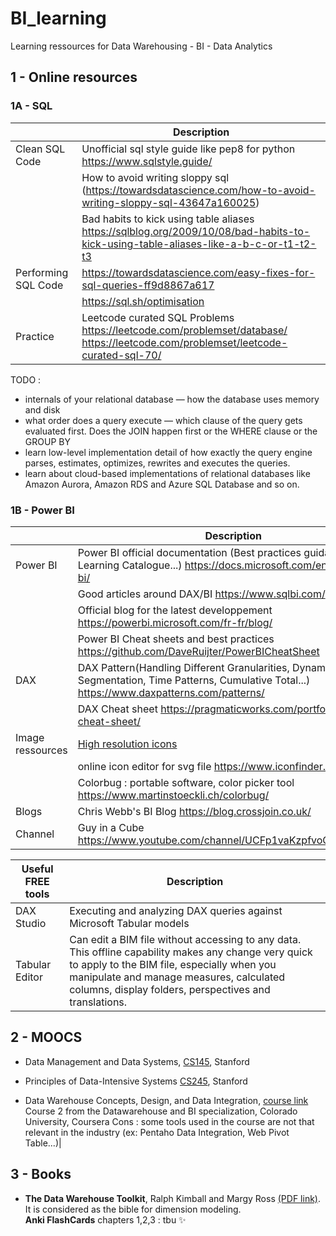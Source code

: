 # BI_learning
Learning ressources for Data Warehousing - BI - Data Analytics 

## 1 - Online resources

### 1A - SQL 

|   | Description 
|---------|--------------------------------------------------------------------------------------------------------------
|Clean SQL Code|Unofficial sql style guide like pep8 for python https://www.sqlstyle.guide/ 
|   |How to avoid writing sloppy sql (https://towardsdatascience.com/how-to-avoid-writing-sloppy-sql-43647a160025)
|   |Bad habits to kick using table aliases  https://sqlblog.org/2009/10/08/bad-habits-to-kick-using-table-aliases-like-a-b-c-or-t1-t2-t3
|Performing SQL Code| https://towardsdatascience.com/easy-fixes-for-sql-queries-ff9d8867a617
|   | https://sql.sh/optimisation
| Practice |Leetcode curated SQL Problems https://leetcode.com/problemset/database/ https://leetcode.com/problemset/leetcode-curated-sql-70/ 


TODO : 
* internals of your relational database — how the database uses memory and disk
* what order does a query execute — which clause of the query gets evaluated first. Does the JOIN happen first or the WHERE clause or the GROUP BY
* learn low-level implementation detail of how exactly the query engine parses, estimates, optimizes, rewrites and executes the queries.
* learn about cloud-based implementations of relational databases like Amazon Aurora, Amazon RDS and Azure SQL Database and so on.


### 1B - Power BI

|| Description |
|---------|--------------------------------------------------------------------------------------------------------------|
|Power BI| Power BI official documentation (Best practices guidance, Learning Catalogue...) https://docs.microsoft.com/en-us/power-bi/| 
|| Good articles around DAX/BI https://www.sqlbi.com/ |
|| Official blog for the latest developpement https://powerbi.microsoft.com/fr-fr/blog/ |
|| Power BI Cheat sheets and best practices https://github.com/DaveRuijter/PowerBICheatSheet |
|DAX| DAX Pattern(Handling Different Granularities, Dynamic Segmentation, Time Patterns, Cumulative Total...) https://www.daxpatterns.com/patterns/ |
||DAX Cheat sheet https://pragmaticworks.com/portfolio/dax-cheat-sheet/ |
|Image ressources | [High resolution icons](https://fontawesome.com/icons?d=gallery&m=free)|
||online icon editor for svg file https://www.iconfinder.com/editor |
||Colorbug : portable software, color picker tool https://www.martinstoeckli.ch/colorbug/|
|Blogs| Chris Webb's BI Blog https://blog.crossjoin.co.uk/|
|Channel| Guy in a Cube https://www.youtube.com/channel/UCFp1vaKzpfvoGai0vE5VJ0w|


 Useful FREE tools | Description 
---------|--------------------------------------------------------------------------------------------------------------
 DAX Studio| Executing and analyzing DAX queries against Microsoft Tabular models
 Tabular Editor| Can edit a BIM file without accessing to any data. This offline capability makes any change very quick to apply to the BIM file, especially when you manipulate and manage measures, calculated columns, display folders, perspectives and translations.


## 2 - MOOCS

* Data Management and Data Systems, [CS145](https://cs145-fa19.github.io/#), Stanford
* Principles of Data-Intensive Systems [CS245](http://web.stanford.edu/class/cs245/#), Stanford


* Data Warehouse Concepts, Design, and Data Integration, [course link](https://www.coursera.org/learn/dwdesign/home/welcome)  
Course 2 from the Datawarehouse and BI specialization, Colorado University, Coursera 
Cons : some tools used in the course are not that relevant in the industry (ex: Pentaho Data Integration, Web Pivot Table...)|


## 3 - Books

* **The Data Warehouse Toolkit**, Ralph Kimball and Margy Ross [(PDF link)](http://aatinegar.com/wp-content/uploads/2016/05/Kimball_The-Data-Warehouse-Toolkit-3rd-Edition.pdf).  
It is considered as the bible for dimension modeling.  
**Anki FlashCards** chapters 1,2,3 : tbu :sparkles: 

